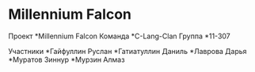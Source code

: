 Millennium Falcon
==============
Проект
	*Millennium Falcon
Команда 
	*C-Lang-Clan
Группа
	*11-307

Участники
	*Гайфуллин Руслан
	*Гатиатуллин Даниль
	*Лаврова Дарья
	*Муратов Зиннур
	*Мурзин Алмаз
